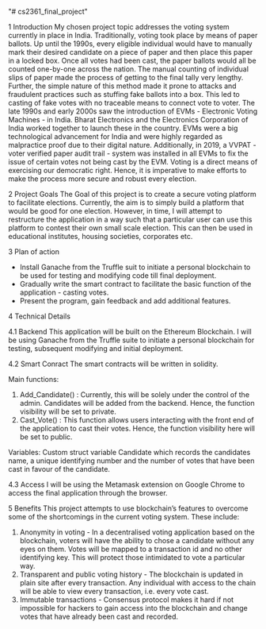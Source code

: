 "# cs2361_final_project" 

1 Introduction
My chosen project topic addresses the voting system currently in place in India. Traditionally, voting took place by means of paper ballots. Up until the 1990s, every eligible individual would have to manually mark their desired candidate on a piece of paper and then place this paper in a locked box. Once all votes had been cast, the paper ballots would all be counted one-by-one across the nation. The manual counting of individual slips of paper made the process of getting to the final tally very lengthy. Further, the simple nature of this method made it prone to attacks and fraudulent practices such as stuffing fake ballots into a box. This led to casting of fake votes with no traceable means to connect vote to voter. The late 1990s and early 2000s saw the introduction of EVMs - Electronic Voting Machines - in India. Bharat Electronics and the Electronics Corporation of India worked together to launch these in the country. EVMs were a big technological advancement for India and were highly regarded as malpractice proof due to their digital nature. Additionally, in 2019, a VVPAT - voter verified paper audit trail - system was installed in all EVMs to fix the issue of certain votes not being cast by the EVM. Voting is a direct means of exercising our democratic right. Hence, it is imperative to make efforts to make the process more secure and robust every election.


2 Project Goals
The Goal of this project is to create a secure voting platform to facilitate elections. Currently, the aim is to simply build a platform that would be good for one election. However, in time, I will attempt to restructure the application in a way such that a particular user can use this platform to contest their own small scale election. This can then be used in educational institutes, housing societies, corporates etc.


3 Plan of action
- Install Ganache from the Truffle suit to initiate a personal blockchain to be used for testing and modifying code till final deployment.
- Gradually write the smart contract to facilitate the basic function of the application - casting votes.
- Present the program, gain feedback and add additional features.
   

4 Technical Details

4.1 Backend
This application will be built on the Ethereum Blockchain. I will be using Ganache from the Truffle suite to initiate a personal blockchain for testing, subsequent modifying and initial deployment.

4.2 Smart Conract
The smart contracts will be written in solidity.

Main functions:
1. Add_Candidate() : Currently, this will be solely under the control of the admin. Candidates will be added from the backend. Hence, the function visibility will be set to private.
2. Cast_Vote() : This function allows users interacting with the front end of the application to cast their votes. Hence, the function visibility here will be set to public.

Variables:
Custom struct variable Candidate which records the candidates name, a unique identifying number and the number of votes that have been cast in favour of the candidate.

4.3 Access
I will be using the Metamask extension on Google Chrome to access the final application through the browser.


5 Benefits
This project attempts to use blockchain’s features to overcome some of the shortcomings in the current voting system. These include:
1. Anonymity in voting - In a decentralised voting application based on the blockchain, voters will have the ability to chose a candidate without any eyes on them. Votes will be mapped to a transaction id and no other identifying key. This will protect those intimidated to vote a particular way.
2. Transparent and public voting history - The blockchain is updated in plain site after every transaction. Any individual with access to the chain will be able to view every transaction, i.e. every vote cast.
3. Immutable transactions - Consensus protocol makes it hard if not impossible for hackers to gain access into the blockchain and change votes that have already been cast and recorded.



